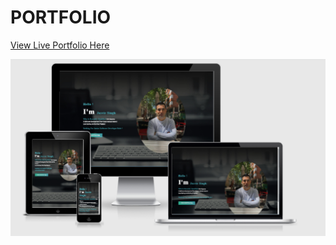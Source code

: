 # PORTFOLIO 

[View Live Portfolio Here](https://jas-sin82.github.io/Portfolio-JS/)

 ![screenshot](assets/images/Portfolio-img.png)